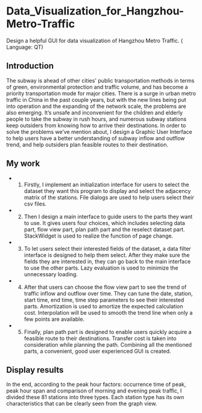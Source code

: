 # Data_Visualization_for_Hangzhou-Metro-Traffic
Design a helpful GUI for data visualization of Hangzhou Metro Traffic. ( Language: QT) 
## Introduction
The subway is ahead of other cities' public transportation methods in terms of green,
environmental protection and traffic volume, and has become a priority transportation
mode for major cities. There is a surge in urban metro traffic in China in the past couple
years, but with the new lines being put into operation and the expanding of the network
scale, the problems are also emerging. It’s unsafe and inconvenient for the children and
elderly people to take the subway in rush hours, and numerous subway stations keep
outsiders from knowing how to arrive their destinations. In order to solve the problems
we’ve mention about, I design a Graphic User Interface to help users have a better
understanding of subway inflow and outflow trend, and help outsiders plan feasible routes
to their destination.
## My work
* 1.  Firstly, I implement an initialization interface for users to select the dataset they want
this program to display and select the adjacency matrix of the stations. File dialogs are used
to help users select their csv files.
* 2.  Then I design a main interface to guide users to the parts they want to use. It gives
users four choices, which includes selecting data part, flow view part, plan path part and the
reselect dataset part. StackWidget is used to realize the function of page change.
* 3.  To let users select their interested fields of the dataset, a data filter interface is
designed to help them select. After they make sure the fields they are interested in, they can
go back to the main interface to use the other parts. Lazy evaluation is used to minimize the
unnecessary loading.
* 4.  After that users can choose the flow view part to see the trend of traffic inflow and
outflow over time. They can tune the date, station, start time, end time, time step
parameters to see their interested parts. Amortization is used to amortize the expected
calculation cost. Interpolation will be used to smooth the trend line when only a few points
are available.
* 5.  Finally, plan path part is designed to enable users quickly acquire a feasible route to
their destinations. Transfer cost is taken into consideration while planning the path.
Combining all the mentioned parts, a convenient, good user experienced GUI is
created. 
## Display results
In the end, according to the peak hour factors: occurrence time of peak, peak hour
span and comparison of morning and evening peak traffic, I divided these 81 stations into
three types. Each station type has its own characteristics that can be clearly seen from the
graph view.

